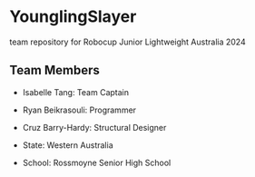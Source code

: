 # YounglingSlayer
team repository for Robocup Junior Lightweight Australia 2024

## Team Members
- Isabelle Tang: Team Captain
- Ryan Beikrasouli: Programmer
- Cruz Barry-Hardy: Structural Designer

- State: Western Australia
- School: Rossmoyne Senior High School
